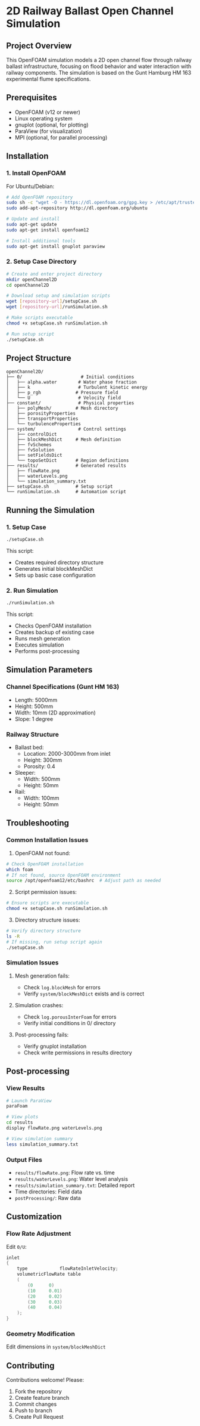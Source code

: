 # 2D Railway Ballast Open Channel Simulation

## Project Overview
This OpenFOAM simulation models a 2D open channel flow through railway ballast infrastructure, focusing on flood behavior and water interaction with railway components. The simulation is based on the Gunt Hamburg HM 163 experimental flume specifications.

## Prerequisites
- OpenFOAM (v12 or newer)
- Linux operating system
- gnuplot (optional, for plotting)
- ParaView (for visualization)
- MPI (optional, for parallel processing)

## Installation

### 1. Install OpenFOAM
For Ubuntu/Debian:
```bash
# Add OpenFOAM repository
sudo sh -c "wget -O - https://dl.openfoam.org/gpg.key > /etc/apt/trusted.gpg.d/openfoam.asc"
sudo add-apt-repository http://dl.openfoam.org/ubuntu

# Update and install
sudo apt-get update
sudo apt-get install openfoam12

# Install additional tools
sudo apt-get install gnuplot paraview
```

### 2. Setup Case Directory
```bash
# Create and enter project directory
mkdir openChannel2D
cd openChannel2D

# Download setup and simulation scripts
wget [repository-url]/setupCase.sh
wget [repository-url]/runSimulation.sh

# Make scripts executable
chmod +x setupCase.sh runSimulation.sh

# Run setup script
./setupCase.sh
```

## Project Structure
```
openChannel2D/
├── 0/                      # Initial conditions
│   ├── alpha.water        # Water phase fraction
│   ├── k                  # Turbulent kinetic energy
│   ├── p_rgh             # Pressure field
│   └── U                  # Velocity field
├── constant/              # Physical properties
│   ├── polyMesh/         # Mesh directory
│   ├── porosityProperties
│   ├── transportProperties
│   └── turbulenceProperties
├── system/                # Control settings
│   ├── controlDict
│   ├── blockMeshDict     # Mesh definition
│   ├── fvSchemes
│   ├── fvSolution
│   ├── setFieldsDict
│   └── topoSetDict       # Region definitions
├── results/              # Generated results
│   ├── flowRate.png
│   ├── waterLevels.png
│   └── simulation_summary.txt
├── setupCase.sh          # Setup script
└── runSimulation.sh      # Automation script
```

## Running the Simulation

### 1. Setup Case
```bash
./setupCase.sh
```
This script:
- Creates required directory structure
- Generates initial blockMeshDict
- Sets up basic case configuration

### 2. Run Simulation
```bash
./runSimulation.sh
```
This script:
- Checks OpenFOAM installation
- Creates backup of existing case
- Runs mesh generation
- Executes simulation
- Performs post-processing

## Simulation Parameters

### Channel Specifications (Gunt HM 163)
- Length: 5000mm
- Height: 500mm
- Width: 10mm (2D approximation)
- Slope: 1 degree

### Railway Structure
- Ballast bed:
  - Location: 2000-3000mm from inlet
  - Height: 300mm
  - Porosity: 0.4
- Sleeper:
  - Width: 500mm
  - Height: 50mm
- Rail:
  - Width: 100mm
  - Height: 50mm

## Troubleshooting

### Common Installation Issues
1. OpenFOAM not found:
```bash
# Check OpenFOAM installation
which foam
# If not found, source OpenFOAM environment
source /opt/openfoam12/etc/bashrc  # Adjust path as needed
```

2. Script permission issues:
```bash
# Ensure scripts are executable
chmod +x setupCase.sh runSimulation.sh
```

3. Directory structure issues:
```bash
# Verify directory structure
ls -R
# If missing, run setup script again
./setupCase.sh
```

### Simulation Issues
1. Mesh generation fails:
   - Check `log.blockMesh` for errors
   - Verify `system/blockMeshDict` exists and is correct

2. Simulation crashes:
   - Check `log.porousInterFoam` for errors
   - Verify initial conditions in 0/ directory

3. Post-processing fails:
   - Verify gnuplot installation
   - Check write permissions in results directory

## Post-processing

### View Results
```bash
# Launch ParaView
paraFoam

# View plots
cd results
display flowRate.png waterLevels.png

# View simulation summary
less simulation_summary.txt
```

### Output Files
- `results/flowRate.png`: Flow rate vs. time
- `results/waterLevels.png`: Water level analysis
- `results/simulation_summary.txt`: Detailed report
- Time directories: Field data
- `postProcessing/`: Raw data

## Customization

### Flow Rate Adjustment
Edit `0/U`:
```cpp
inlet
{
    type            flowRateInletVelocity;
    volumetricFlowRate table
    (
        (0      0)
        (10     0.01)
        (20     0.02)
        (30     0.03)
        (40     0.04)
    );
}
```

### Geometry Modification
Edit dimensions in `system/blockMeshDict`

## Contributing
Contributions welcome! Please:
1. Fork the repository
2. Create feature branch
3. Commit changes
4. Push to branch
5. Create Pull Request